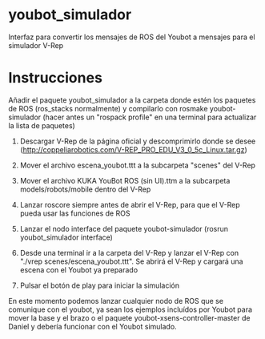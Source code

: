 youbot_simulador
================

Interfaz para convertir los mensajes de ROS del Youbot a mensajes para el simulador V-Rep


Instrucciones
=============

Añadir el paquete youbot_simulador a la carpeta donde estén los paquetes de ROS (ros_stacks normalmente) y compilarlo con rosmake youbot-simulador (hacer antes un "rospack profile" en una terminal para actualizar la lista de paquetes)

1) Descargar V-Rep de la página oficial y descomprimirlo donde se desee (http://coppeliarobotics.com/V-REP_PRO_EDU_V3_0_5c_Linux.tar.gz)

2) Mover el archivo escena_youbot.ttt a la subcarpeta "scenes" del V-Rep

3) Mover el archivo KUKA YouBot ROS (sin UI).ttm a la subcarpeta models/robots/mobile dentro del V-Rep

4) Lanzar roscore siempre antes de abrir el V-Rep, para que el V-Rep pueda usar las funciones de ROS

5) Lanzar el nodo interface del paquete youbot-simulador (rosrun youbot_simulador interface)

6) Desde una terminal ir a la carpeta del V-Rep y lanzar el V-Rep con "./vrep scenes/escena_youbot.ttt". Se abrirá el V-Rep y cargará una escena con el Youbot ya preparado

7) Pulsar el botón de play para iniciar la simulación


En este momento podemos lanzar cualquier nodo de ROS que se comunique con el youbot, ya sean los ejemplos incluídos por Youbot para mover la base y el brazo o el paquete youbot-xsens-controller-master de Daniel y debería funcionar con el Youbot simulado.
